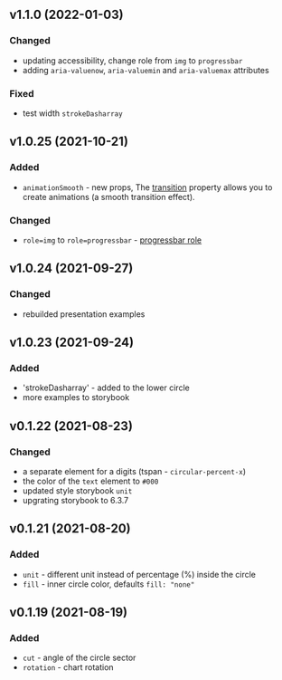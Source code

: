 ## v1.1.0 (2022-01-03)

### Changed
- updating accessibility, change role from `img` to `progressbar`
- adding `aria-valuenow`, `aria-valuemin` and `aria-valuemax` attributes

### Fixed
- test width `strokeDasharray`

## v1.0.25 (2021-10-21)

### Added
- `animationSmooth` - new props, The [transition](https://developer.mozilla.org/en-US/docs/Web/CSS/transition) property allows you to create animations (a smooth transition effect). 
### Changed

- `role=img` to `role=progressbar` - [progressbar role](https://developer.mozilla.org/en-US/docs/Web/Accessibility/ARIA/ARIA_Techniques/Using_the_progressbar_role)

## v1.0.24 (2021-09-27)

### Changed

- rebuilded presentation examples 

## v1.0.23 (2021-09-24)

### Added

- 'strokeDasharray' - added to the lower circle
- more examples to storybook

## v0.1.22 (2021-08-23)

### Changed

- a separate element for a digits (tspan - `circular-percent-x`)
- the color of the `text` element to `#000`
- updated style storybook `unit`
- upgrating storybook to 6.3.7

## v0.1.21 (2021-08-20)

### Added

- `unit` - different unit instead of percentage (%) inside the circle
- `fill` - inner circle color, defaults `fill: "none"`

## v0.1.19 (2021-08-19)

### Added

- `cut` - angle of the circle sector
- `rotation` - chart rotation
